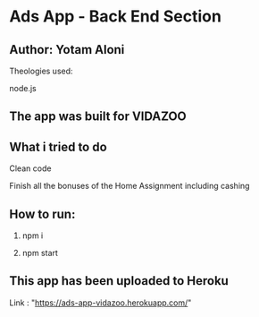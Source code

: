 # Ads App - Back End Section

## Author: Yotam Aloni

Theologies used:

node.js

## The app was built for VIDAZOO

## What i tried to do

Clean code

Finish all the bonuses of the Home Assignment including cashing


## How to run:

1) npm i

2) npm start

## This app has been uploaded to Heroku 

Link : "https://ads-app-vidazoo.herokuapp.com/"

